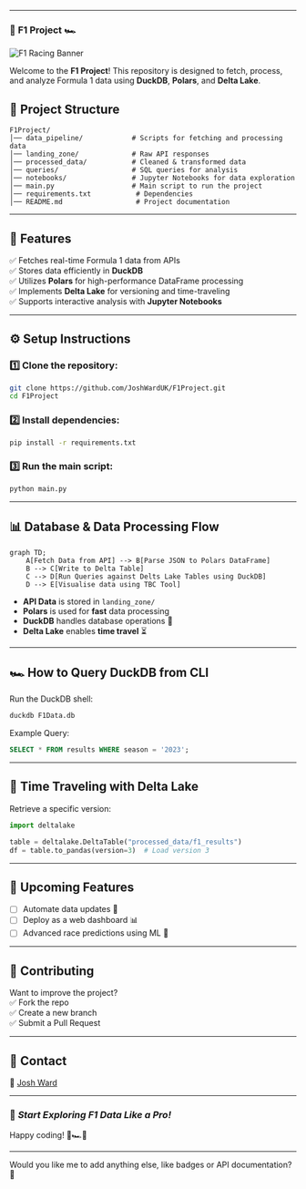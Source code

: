 
---

### 🏁 **F1 Project** 🏎️

![F1 Racing Banner](https://upload.wikimedia.org/wikipedia/commons/thumb/3/3d/F1_Logo.svg/1024px-F1_Logo.svg.png)

Welcome to the **F1 Project**! This repository is designed to fetch, process, and analyze Formula 1 data using **DuckDB**, **Polars**, and **Delta Lake**.

## 📂 **Project Structure**
```
F1Project/
│── data_pipeline/            # Scripts for fetching and processing data
│── landing_zone/             # Raw API responses
│── processed_data/           # Cleaned & transformed data
│── queries/                  # SQL queries for analysis
│── notebooks/                # Jupyter Notebooks for data exploration
│── main.py                   # Main script to run the project
│── requirements.txt           # Dependencies
│── README.md                  # Project documentation
```

---

## 📌 **Features**
✅ Fetches real-time Formula 1 data from APIs  
✅ Stores data efficiently in **DuckDB**  
✅ Utilizes **Polars** for high-performance DataFrame processing  
✅ Implements **Delta Lake** for versioning and time-traveling  
✅ Supports interactive analysis with **Jupyter Notebooks**  

---

## ⚙️ **Setup Instructions**
### 1️⃣ Clone the repository:
```bash
git clone https://github.com/JoshWardUK/F1Project.git
cd F1Project
```

### 2️⃣ Install dependencies:
```bash
pip install -r requirements.txt
```

### 3️⃣ Run the main script:
```bash
python main.py
```

---

## 📊 **Database & Data Processing Flow**
```mermaid
graph TD;
    A[Fetch Data from API] --> B[Parse JSON to Polars DataFrame]
    B --> C[Write to Delta Table]
    C --> D[Run Queries against Delts Lake Tables using DuckDB]
    D --> E[Visualise data using TBC Tool]
```

- **API Data** is stored in `landing_zone/`
- **Polars** is used for **fast** data processing
- **DuckDB** handles database operations 🚀
- **Delta Lake** enables **time travel** ⏳

---

## 🏎️ **How to Query DuckDB from CLI**
Run the DuckDB shell:
```bash
duckdb F1Data.db
```
Example Query:
```sql
SELECT * FROM results WHERE season = '2023';
```

---

## 📅 **Time Traveling with Delta Lake**
Retrieve a specific version:
```python
import deltalake

table = deltalake.DeltaTable("processed_data/f1_results")
df = table.to_pandas(version=3)  # Load version 3
```

---

## 🎯 **Upcoming Features**
- [ ] Automate data updates 📡  
- [ ] Deploy as a web dashboard 📊  
- [ ] Advanced race predictions using ML 🤖  

---

## 🤝 **Contributing**
Want to improve the project?  
✅ Fork the repo  
✅ Create a new branch  
✅ Submit a Pull Request  

---

## 📩 **Contact**
📧 [Josh Ward](https://github.com/JoshWardUK)  

---

### 🚀 *Start Exploring F1 Data Like a Pro!*
Happy coding! 🏁🏎️💨

---

Would you like me to add anything else, like badges or API documentation? 🚀